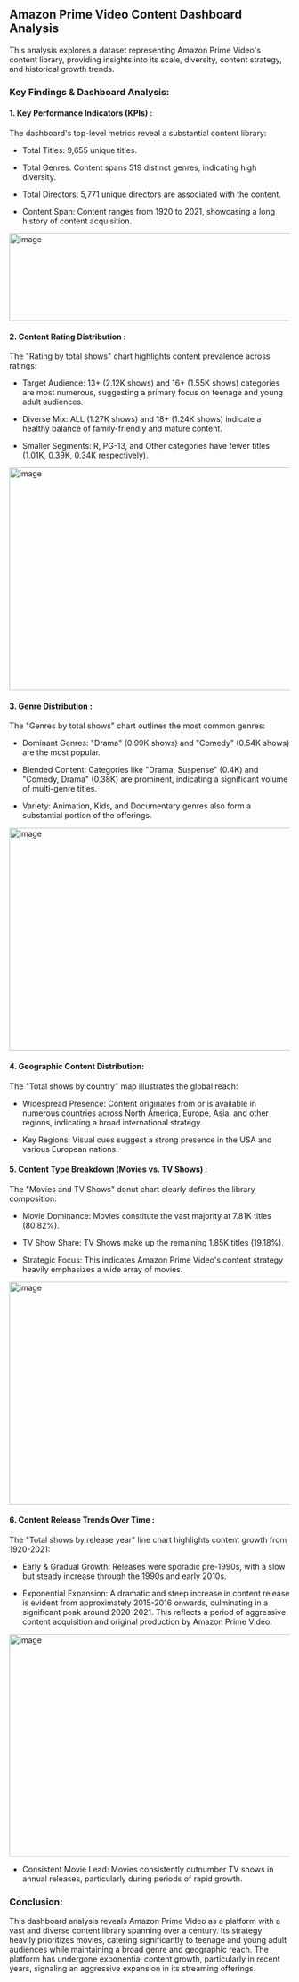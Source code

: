 ## Amazon Prime Video Content Dashboard Analysis
This analysis explores a dataset representing Amazon Prime Video's content library, providing insights into its scale, diversity, content strategy, and historical growth trends.

### Key Findings & Dashboard Analysis:
#### 1. Key Performance Indicators (KPIs) : 
The dashboard's top-level metrics reveal a substantial content library:

- Total Titles: 9,655 unique titles.

- Total Genres: Content spans 519 distinct genres, indicating high diversity.

- Total Directors: 5,771 unique directors are associated with the content.

- Content Span: Content ranges from 1920 to 2021, showcasing a long history of content acquisition.

<img width="1124" height="157" alt="image" src="https://github.com/user-attachments/assets/9548b951-2c3a-452c-bc33-335c29a3226c" />


#### 2. Content Rating Distribution : 
The "Rating by total shows" chart highlights content prevalence across ratings:

- Target Audience: 13+ (2.12K shows) and 16+ (1.55K shows) categories are most numerous, suggesting a primary focus on teenage and young adult audiences.

- Diverse Mix: ALL (1.27K shows) and 18+ (1.24K shows) indicate a healthy balance of family-friendly and mature content.

- Smaller Segments: R, PG-13, and Other categories have fewer titles (1.01K, 0.39K, 0.34K respectively).

<img  width="550" height="400" alt="image" src="https://github.com/user-attachments/assets/94ef8c0f-0534-4d83-b52f-2a4966626f9b" />
  


#### 3. Genre Distribution : 
The "Genres by total shows" chart outlines the most common genres:

- Dominant Genres: "Drama" (0.99K shows) and "Comedy" (0.54K shows) are the most popular.

- Blended Content: Categories like "Drama, Suspense" (0.4K) and "Comedy, Drama" (0.38K) are prominent, indicating a significant volume of multi-genre titles.

- Variety: Animation, Kids, and Documentary genres also form a substantial portion of the offerings.

<img  width="550" height="400" alt="image" src="https://github.com/user-attachments/assets/cdb39874-f9ec-4ec1-80f7-779f53b89e95" />


#### 4. Geographic Content Distribution: 
The "Total shows by country" map illustrates the global reach:

- Widespread Presence: Content originates from or is available in numerous countries across North America, Europe, Asia, and other regions, indicating a broad international strategy.

- Key Regions: Visual cues suggest a strong presence in the USA and various European nations.

#### 5. Content Type Breakdown (Movies vs. TV Shows) : 
The "Movies and TV Shows" donut chart clearly defines the library composition:

- Movie Dominance: Movies constitute the vast majority at 7.81K titles (80.82%).

- TV Show Share: TV Shows make up the remaining 1.85K titles (19.18%).

- Strategic Focus: This indicates Amazon Prime Video's content strategy heavily emphasizes a wide array of movies.

<img  width="550" height="400" alt="image" src="https://github.com/user-attachments/assets/3e55e0af-011a-4629-89af-5f7f4f2bc0d1" />


#### 6. Content Release Trends Over Time : 
The "Total shows by release year" line chart highlights content growth from 1920-2021:

- Early & Gradual Growth: Releases were sporadic pre-1990s, with a slow but steady increase through the 1990s and early 2010s.

- Exponential Expansion: A dramatic and steep increase in content release is evident from approximately 2015-2016 onwards, culminating in a significant peak around 2020-2021. This reflects a period of aggressive content acquisition and original production by Amazon Prime Video.

<img  width="550" height="400" alt="image" src="https://github.com/user-attachments/assets/538282dd-77c8-418f-9936-5560630f6378" />


- Consistent Movie Lead: Movies consistently outnumber TV shows in annual releases, particularly during periods of rapid growth.

### Conclusion:
This dashboard analysis reveals Amazon Prime Video as a platform with a vast and diverse content library spanning over a century. Its strategy heavily prioritizes movies, catering significantly to teenage and young adult audiences while maintaining a broad genre and geographic reach. The platform has undergone exponential content growth, particularly in recent years, signaling an aggressive expansion in its streaming offerings.
